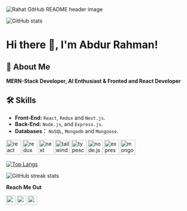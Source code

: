 <img src="https://i.ibb.co/cvGVxrv/banner.png" alt="Rahat GitHub README header image">

![GitHub stats](https://github-readme-stats.vercel.app/api?username=abdurrahmanrahat&show_icons=true)  

# Hi there 👋, I'm Abdur Rahman!

## 🚀 About Me
**MERN-Stack Developer, AI Enthusiast & Fronted and React Developer**

## 🛠 Skills
- **Front-End:** `React`, `Redux` and `Next.js`.
- **Back-End:** `Node.js`, and `Express.js`.
- **Databases：** `NoSQL`, `Mongodb` and `Mongoose`.

<p>
  <img src="https://i.ibb.co/QY84mqg/react.png" alt="react" width="40" height="40" />
  <img src="https://i.ibb.co/QY84mqg/react.png" alt="redux" width="40" height="40" />
  <img src="https://i.ibb.co/pnYXKc7/next.png" alt="next" width="40" height="40" />
  <img src="https://i.ibb.co/0GXWBbQ/tailwind.png" alt="tailwind" width="40" height="40" />
  <img src="https://i.ibb.co/VYn0jv0/ts.png" alt="typescript" width="40" height="40" />
  <img src="https://i.ibb.co/kx8KjZm/node-Js-removebg-preview.png" alt="node.js" width="40" height="40" />
  <img src="https://i.ibb.co/Fspyky2/express.png" alt="express.js" width="40" height="40" />
  <img src="https://i.ibb.co/vXCKLNM/mongo-db.png" alt="mongodb" width="40" height="40" />
</p>

[![Top Langs](https://github-readme-stats.vercel.app/api/top-langs/?username=abdurrahmanrahat)](https://github.com/anuraghazra/github-readme-stats)

![GitHub streak stats](https://streak-stats.demolab.com/?user=abdurrahmanrahat)  

**Reach Me Out**

<p>
  <a href="https://www.linkedin.com/in/abdurrahman47/" target="_blank"><img src="https://img.shields.io/badge/linkedin-%230077B5.svg?&style=for-the-badge&logo=linkedin&logoColor=white" height=25></a>
  <a href="https://twitter.com/rahat965" target="_blank"><img src="https://img.shields.io/badge/twitter-%231DA1F2.svg?&style=for-the-badge&logo=twitter&logoColor=white" height=25></a> 
   <a href="https://www.instagram.com/abdurrahmanrahat47/" target="_blank"><img src="https://img.shields.io/badge/instagram-%23E4405F.svg?&style=for-the-badge&logo=instagram&logoColor=white" height=25></a>
</p>
